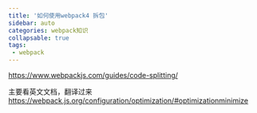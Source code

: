 ```yaml
---
title: '如何使用webpack4 拆包'
sidebar: auto
categories: webpack知识
collapsable: true
tags:
 - webpack
---
```


https://www.webpackjs.com/guides/code-splitting/

主要看英文文档，翻译过来
https://webpack.js.org/configuration/optimization/#optimizationminimize

